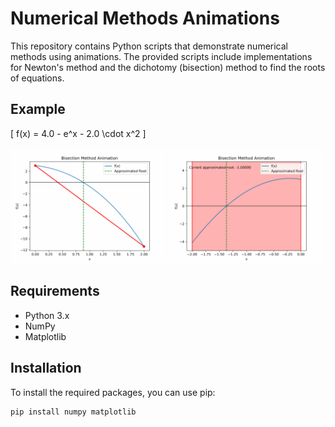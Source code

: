 # Numerical Methods Animations

This repository contains Python scripts that demonstrate numerical methods using animations. The provided scripts include implementations for Newton's method and the dichotomy (bisection) method to find the roots of equations.

## Example
\[ f(x) = 4.0 - e^x - 2.0 \cdot x^2 \]

<p float="left">
  <img src="animations/dichotomy1.gif" width="49%" />
  <img src="animations/dichotomy2.gif" width="49%" /> 
</p>


## Requirements

- Python 3.x
- NumPy
- Matplotlib


## Installation

To install the required packages, you can use pip:

```sh
pip install numpy matplotlib



